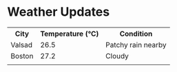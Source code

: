 # Weather Updates

<!-- WEATHER-UPDATE-START -->
<table><tr><th>City</th><th>Temperature (°C)</th><th>Condition</th></tr><tr><td>Valsad</td><td>26.5</td><td>Patchy rain nearby</td></tr><tr><td>Boston</td><td>27.2</td><td>Cloudy</td></tr><tr><td></td><td></td><td></td></tr></table>
<!-- WEATHER-UPDATE-END -->
